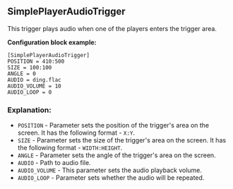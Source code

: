  ## SimplePlayerAudioTrigger

 This trigger plays audio when one of the players enters the trigger area.

 **Configuration block example:**

    [SimplePlayerAudioTrigger]
    POSITION = 410:500
    SIZE = 100:100
    ANGLE = 0
    AUDIO = ding.flac
    AUDIO_VOLUME = 10
    AUDIO_LOOP = 0

 ### Explanation:

 * `POSITION` - Parameter sets the position of the trigger's area on the screen. It has the following format - `X:Y`.
 * `SIZE` - Parameter sets the size of the trigger's area on the screen. It has the following format - `WIDTH:HEIGHT`.
 * `ANGLE` - Parameter sets the angle of the trigger's area on the screen. 
 * `AUDIO` - Path to audio file.
 * `AUDIO_VOLUME` - This parameter sets the audio playback volume.
 * `AUDIO_LOOP` - Parameter sets whether the audio will be repeated.